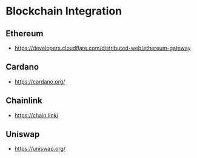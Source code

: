 Blockchain Integration
======================

## Ethereum
- https://developers.cloudflare.com/distributed-web/ethereum-gateway


## Cardano
- https://cardano.org/

## Chainlink
- https://chain.link/

## Uniswap
- https://uniswap.org/


